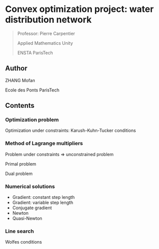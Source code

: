 # Convex optimization project: water distribution network
> Professor: Pierre Carpentier
>
> Applied Mathematics Unity
> 
> ENSTA ParisTech

## Author
ZHANG Mofan

Ecole des Ponts ParisTech

## Contents
### Optimization problem
Optimization under constraints: Karush-Kuhn-Tucker conditions

### Method of Lagrange multipliers
Problem under constraints => unconstrained problem

Primal problem

Dual problem

### Numerical solutions
- Gradient: constant step length
- Gradient: variable step length
- Conjugate gradient
- Newton
- Quasi-Newton

### Line search
Wolfes conditions
